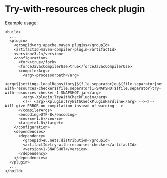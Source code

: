Try-with-resources check plugin
===============================

Example usage:

    <build>
      ...
      <plugin>
        <groupId>org.apache.maven.plugins</groupId>
        <artifactId>maven-compiler-plugin</artifactId>
        <version>3.1</version>
        <configuration>
          <fork>true</fork>
          <forceJavacCompilerUse>true</forceJavacCompilerUse>
          <compilerArgs>
            <arg>-processorpath</arg>
            <arg>${settings.localRepository}${file.separator}eu${file.separator}nets${file.separator}distribution${file.separator}try-with-resources-checker${file.separator}1-SNAPSHOT${file.separator}try-with-resources-checker-1-SNAPSHOT.jar</arg>
            <arg>-Xplugin:TryWithCheckPlugin</arg>
            <!-- <arg>-Xplugin:TryWithCheckPluginHardline</arg> --><!-- Will give ERROR on compilation instead of warning -->
          </compilerArgs>
          <encoding>UTF-8</encoding>
          <source>1.8</source>
          <target>1.8</target>
        </configuration>
        <dependencies>
          <dependency>
            <groupId>eu.nets.distribution</groupId>
            <artifactId>try-with-resources-checker</artifactId>
            <version>1-SNAPSHOT</version>
          </dependency>
        </dependencies>
      </plugin>
      ...
    </build>
     
